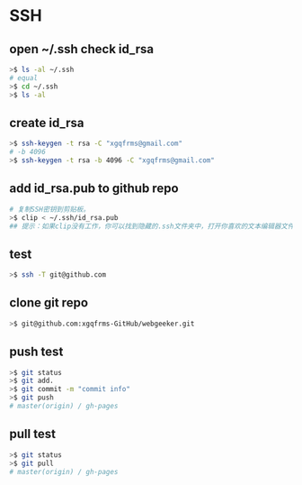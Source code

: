 # SSH

## open ~/.ssh check id_rsa

```sh
>$ ls -al ~/.ssh
# equal
>$ cd ~/.ssh
>$ ls -al
```


## create id_rsa

```sh
>$ ssh-keygen -t rsa -C "xgqfrms@gmail.com"
# -b 4096
>$ ssh-keygen -t rsa -b 4096 -C "xgqfrms@gmail.com"
```

## add id_rsa.pub to github repo

```sh
# 复制SSH密钥到剪贴板。
>$ clip < ~/.ssh/id_rsa.pub
## 提示：如果clip没有工作，你可以找到隐藏的.ssh文件夹中，打开你喜欢的文本编辑器文件，并将其复制到剪贴板。

```

## test

```sh
>$ ssh -T git@github.com
```

## clone git repo

```sh
>$ git@github.com:xgqfrms-GitHub/webgeeker.git
```

## push test

```sh
>$ git status
>$ git add.
>$ git commit -m "commit info"
>$ git push
# master(origin) / gh-pages
```

## pull test

```sh
>$ git status
>$ git pull
# master(origin) / gh-pages
```


